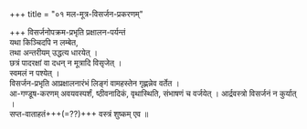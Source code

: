 +++
title = "०१ मल-मूत्र-विसर्जन-प्रकरणम्"

+++
विसर्जनोपक्रम-प्रभृति प्रक्षालन-पर्यन्तं  
यथा किञ्चिदपि न लम्बेत,  
तथा अन्तरीयम् उद्धत्य धारयेत् ।  
छत्रं पादरक्षां वा दधन् न मूत्रादि विसृजेत् ।  
स्वमलं न पश्येत् ।  
विसर्जन-प्रभृति आप्रक्षालनारंभं लिङ्गं वामहस्तेन गृह्णन्नेव वर्तेत ।  
आ-गण्डूष-करणम् अवयवस्पर्शं, ष्ठीवनादिकं, वृथास्थिति, संभाषणं च वर्जयेत् । 
आर्द्रवस्त्रो विसर्जनं न कुर्यात् ।  
सप्त-वाताहतं+++(=??)+++ वस्त्रं शुष्कम् एव ॥
